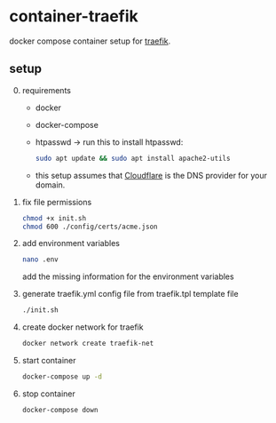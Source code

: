 # container-traefik

docker compose container setup for [traefik](https://traefik.io/).

## setup

0. requirements

   - docker
   - docker-compose
   - htpasswd -> run this to install htpasswd:

        ```bash
        sudo apt update && sudo apt install apache2-utils
        ```

   - this setup assumes that [Cloudflare](https://www.cloudflare.com/) is the DNS provider for your domain.

1. fix file permissions

    ```bash
    chmod +x init.sh
    chmod 600 ./config/certs/acme.json
    ```

2. add environment variables

    ```bash
    nano .env
    ```

    add the missing information for the environment variables

3. generate traefik.yml config file from traefik.tpl template file

    ```bash
    ./init.sh
    ````

4. create docker network for traefik

    ```bash
    docker network create traefik-net
    ```

5. start container

    ```bash
    docker-compose up -d
    ````

6. stop container

    ```bash
    docker-compose down
    ```
